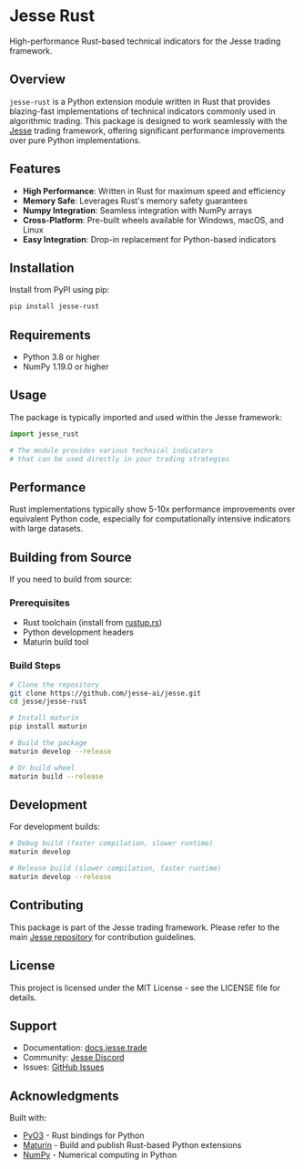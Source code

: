 # Jesse Rust

High-performance Rust-based technical indicators for the Jesse trading framework.

## Overview

`jesse-rust` is a Python extension module written in Rust that provides blazing-fast implementations of technical indicators commonly used in algorithmic trading. This package is designed to work seamlessly with the [Jesse](https://jesse.trade) trading framework, offering significant performance improvements over pure Python implementations.

## Features

- **High Performance**: Written in Rust for maximum speed and efficiency
- **Memory Safe**: Leverages Rust's memory safety guarantees
- **Numpy Integration**: Seamless integration with NumPy arrays
- **Cross-Platform**: Pre-built wheels available for Windows, macOS, and Linux
- **Easy Integration**: Drop-in replacement for Python-based indicators

## Installation

Install from PyPI using pip:

```bash
pip install jesse-rust
```

## Requirements

- Python 3.8 or higher
- NumPy 1.19.0 or higher

## Usage

The package is typically imported and used within the Jesse framework:

```python
import jesse_rust

# The module provides various technical indicators
# that can be used directly in your trading strategies
```

## Performance

Rust implementations typically show 5-10x performance improvements over equivalent Python code, especially for computationally intensive indicators with large datasets.

## Building from Source

If you need to build from source:

### Prerequisites

- Rust toolchain (install from [rustup.rs](https://rustup.rs/))
- Python development headers
- Maturin build tool

### Build Steps

```bash
# Clone the repository
git clone https://github.com/jesse-ai/jesse.git
cd jesse/jesse-rust

# Install maturin
pip install maturin

# Build the package
maturin develop --release

# Or build wheel
maturin build --release
```

## Development

For development builds:

```bash
# Debug build (faster compilation, slower runtime)
maturin develop

# Release build (slower compilation, faster runtime)
maturin develop --release
```

## Contributing

This package is part of the Jesse trading framework. Please refer to the main [Jesse repository](https://github.com/jesse-ai/jesse) for contribution guidelines.

## License

This project is licensed under the MIT License - see the LICENSE file for details.

## Support

- Documentation: [docs.jesse.trade](https://docs.jesse.trade)
- Community: [Jesse Discord](https://discord.gg/jesse)
- Issues: [GitHub Issues](https://github.com/jesse-ai/jesse/issues)

## Acknowledgments

Built with:
- [PyO3](https://pyo3.rs/) - Rust bindings for Python
- [Maturin](https://github.com/PyO3/maturin) - Build and publish Rust-based Python extensions
- [NumPy](https://numpy.org/) - Numerical computing in Python 